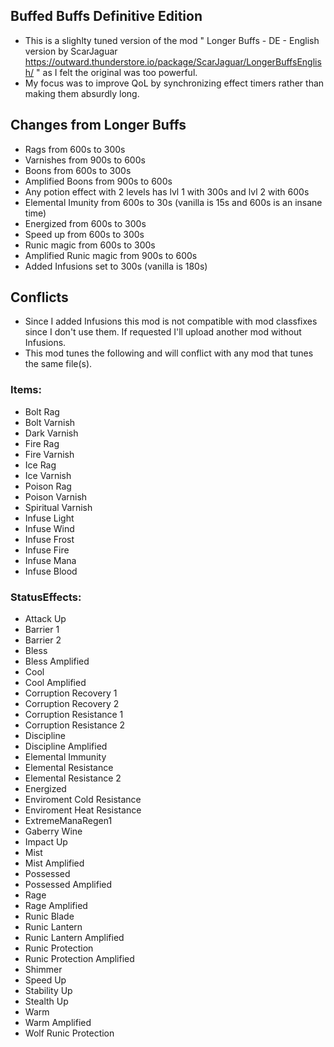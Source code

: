## Buffed Buffs  Definitive Edition 

 - This is a slighlty tuned version of the mod " Longer Buffs - DE - English version by ScarJaguar https://outward.thunderstore.io/package/ScarJaguar/LongerBuffsEnglish/ " as I felt the original was too powerful.
- My focus was to improve QoL by synchronizing effect timers rather than making them absurdly long.

## Changes from Longer Buffs

 - Rags from 600s to 300s
 - Varnishes from 900s to 600s
 - Boons from 600s to 300s
 - Amplified Boons from 900s to 600s
 - Any potion effect with 2 levels has lvl 1 with 300s and lvl 2 with 600s
 - Elemental Imunity from 600s to 30s (vanilla is 15s and 600s is an insane time) 
 - Energized from 600s to 300s
 - Speed up from 600s to 300s
 - Runic magic from 600s to 300s
 - Amplified Runic magic from 900s to 600s
 - Added Infusions set to 300s (vanilla is 180s)

## Conflicts

 - Since I added Infusions this mod is not compatible with mod classfixes since I don't use them. If requested I'll upload another mod without Infusions.
 - This mod tunes the following and will conflict with any mod that tunes the same file(s).

### Items:

 - Bolt Rag
 - Bolt Varnish
 - Dark Varnish
 - Fire Rag
 - Fire Varnish
 - Ice Rag
 - Ice Varnish
 - Poison Rag
 - Poison Varnish
 - Spiritual Varnish
 - Infuse Light
 - Infuse Wind
 - Infuse Frost
 - Infuse Fire
 - Infuse Mana
 - Infuse Blood


### StatusEffects:

 - Attack Up
 - Barrier 1
 - Barrier 2
 - Bless
 - Bless Amplified
 - Cool
 - Cool Amplified
 - Corruption Recovery 1
 - Corruption Recovery 2
 - Corruption Resistance 1
 - Corruption Resistance 2
 - Discipline
 - Discipline Amplified
 - Elemental Immunity
 - Elemental Resistance
 - Elemental Resistance 2
 - Energized
 - Enviroment Cold Resistance
 - Enviroment Heat Resistance
 - ExtremeManaRegen1
 - Gaberry Wine
 - Impact Up
 - Mist
 - Mist Amplified
 - Possessed
 - Possessed Amplified
 - Rage
 - Rage Amplified
 - Runic Blade
 - Runic Lantern
 - Runic Lantern Amplified
 - Runic Protection
 - Runic Protection Amplified
 - Shimmer
 - Speed Up
 - Stability Up
 - Stealth Up
 - Warm
 - Warm Amplified
 - Wolf Runic Protection